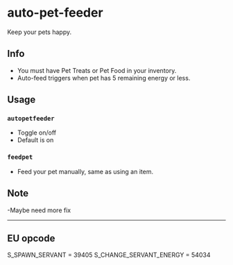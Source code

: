 # auto-pet-feeder
Keep your pets happy.

## Info
- You must have Pet Treats or Pet Food in your inventory.
- Auto-feed triggers when pet has 5 remaining energy or less.

## Usage
### `autopetfeeder`
- Toggle on/off
- Default is on
### `feedpet`
- Feed your pet manually, same as using an item.

## Note
-Maybe need more fix 

----
## EU opcode

S_SPAWN_SERVANT = 39405
S_CHANGE_SERVANT_ENERGY = 54034
